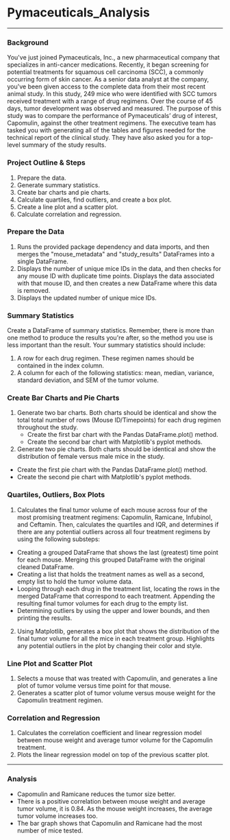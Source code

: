 # Pymaceuticals_Analysis
---

### Background
You've just joined Pymaceuticals, Inc., a new pharmaceutical company that specializes in anti-cancer medications. Recently, it began screening for potential treatments for squamous cell carcinoma (SCC), a commonly occurring form of skin cancer. As a senior data analyst at the company, you've been given access to the complete data from their most recent animal study. In this study, 249 mice who were identified with SCC tumors received treatment with a range of drug regimens. Over the course of 45 days, tumor development was observed and measured. The purpose of this study was to compare the performance of Pymaceuticals’ drug of interest, Capomulin, against the other treatment regimens. The executive team has tasked you with generating all of the tables and figures needed for the technical report of the clinical study. They have also asked you for a top-level summary of the study results.

### Project Outline & Steps
1. Prepare the data.
2. Generate summary statistics.
3. Create bar charts and pie charts.
4. Calculate quartiles, find outliers, and create a box plot.
5. Create a line plot and a scatter plot.
6. Calculate correlation and regression.

### Prepare the Data
1. Runs the provided package dependency and data imports, and then merges the "mouse_metadata" and "study_results" DataFrames into a single DataFrame.
2. Displays the number of unique mice IDs in the data, and then checks for any mouse ID with duplicate time points.
Displays the data associated with that mouse ID, and then creates a new DataFrame where this data is removed.
3. Displays the updated number of unique mice IDs.

### Summary Statistics
Create a DataFrame of summary statistics. Remember, there is more than one method to produce the results you're after, so the method you use is less important than the result. Your summary statistics should include:
1. A row for each drug regimen. These regimen names should be contained in the index column.
2. A column for each of the following statistics: mean, median, variance, standard deviation, and SEM of the tumor volume.

### Create Bar Charts and Pie Charts
1. Generate two bar charts. Both charts should be identical and show the total total number of rows (Mouse ID/Timepoints) for each drug regimen throughout the study.
    - Create the first bar chart with the Pandas DataFrame.plot() method.
    - Create the second bar chart with Matplotlib's pyplot methods.
2. Generate two pie charts. Both charts should be identical and show the distribution of female versus male mice in the study.
  - Create the first pie chart with the Pandas DataFrame.plot() method.
  - Create the second pie chart with Matplotlib's pyplot methods.

### Quartiles, Outliers, Box Plots
1. Calculates the final tumor volume of each mouse across four of the most promising treatment regimens: Capomulin, Ramicane, Infubinol, and Ceftamin.
Then, calculates the quartiles and IQR, and determines if there are any potential outliers across all four treatment regimens by using the following substeps:
  - Creating a grouped DataFrame that shows the last (greatest) time point for each mouse. Merging this grouped DataFrame with the original cleaned DataFrame.
  - Creating a list that holds the treatment names as well as a second, empty list to hold the tumor volume data.
  - Looping through each drug in the treatment list, locating the rows in the merged DataFrame that correspond to each treatment. Appending the resulting final tumor volumes for each drug to the empty list.
  - Determining outliers by using the upper and lower bounds, and then printing the results.
2. Using Matplotlib, generates a box plot that shows the distribution of the final tumor volume for all the mice in each treatment group. Highlights any potential outliers in the plot by changing their color and style.

### Line Plot and Scatter Plot
1. Selects a mouse that was treated with Capomulin, and generates a line plot of tumor volume versus time point for that mouse.
2. Generates a scatter plot of tumor volume versus mouse weight for the Capomulin treatment regimen.

### Correlation and Regression
1. Calculates the correlation coefficient and linear regression model between mouse weight and average tumor volume for the Capomulin treatment.
2. Plots the linear regression model on top of the previous scatter plot.
---
### Analysis

- Capomulin and Ramicane reduces the tumor size better.
- There is a positive correlation between mouse weight and average tumor volume, it is 0.84. As the mouse weight increases, the average tumor volume increases too.
- The bar graph shows that Capomulin and Ramicane had the most number of mice tested.



